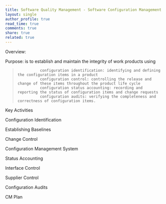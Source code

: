 ```yaml
---
title: Software Quality Management - Software Configuration Management
layout: single
author_profile: true
read_time: true
comments: true
share: true
related: true
---
```


Overview:

Purpose: is to establish and maintain the integrity of work products using
>				configuration identification: identifying and defining the configuration items in a product
>				configuration control: controlling the release and change of these items throughout the product life cycle
>				configuration status accounting: recording and reporting the status of configuration items and change requests
>				configuration audits: verifying the completeness and correctness of configuration items.
Key Activities

Configuration Identification

Establishing Baselines

Change Control

Configuration Management System

Status Accounting

Interface Control

Supplier Control

Configuration Audits

CM Plan